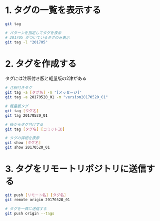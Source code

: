 # 1. タグの一覧を表示する
```sh
git tag

# パターンを指定してタグを表示
# 201705 がついているタグのみ表示
git tag -l "201705"
```

# 2. タグを作成する
タグには注釈付き版と軽量版の2津がある

```sh
# 注釈付きタグ
git tag -a [タグ名] -m "[メッセージ]"
git tag -a 20170520_01 -m "version20170520_01"

# 軽量版タグ
git tag [タグ名]
git tag 20170520_01

# 後からタグ付けする
git tag [タグ名] [コミットID]

# タグの詳細を表示
git show [タグ名]
git show 20170520_01
```

# 3. タグをリモートリポジトリに送信する

```sh
git push [リモート名] [タグ名]
git remote origin 20170520_01

# タグを一斉に送信する
git push origin --tags
```